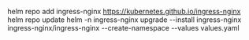 helm repo add ingress-nginx https://kubernetes.github.io/ingress-nginx
helm repo update
helm -n ingress-nginx upgrade --install ingress-nginx ingress-nginx/ingress-nginx --create-namespace --values values.yaml